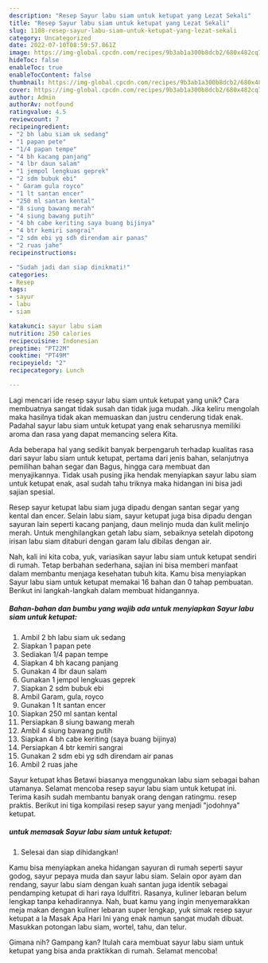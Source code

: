 ```yaml
---
description: "Resep Sayur labu siam untuk ketupat yang Lezat Sekali"
title: "Resep Sayur labu siam untuk ketupat yang Lezat Sekali"
slug: 1108-resep-sayur-labu-siam-untuk-ketupat-yang-lezat-sekali
category: Uncategorized
date: 2022-07-10T08:59:57.861Z
image: https://img-global.cpcdn.com/recipes/9b3ab1a300b8dcb2/680x482cq70/sayur-labu-siam-untuk-ketupat-foto-resep-utama.jpg
hideToc: false
enableToc: true
enableTocContent: false
thumbnail: https://img-global.cpcdn.com/recipes/9b3ab1a300b8dcb2/680x482cq70/sayur-labu-siam-untuk-ketupat-foto-resep-utama.jpg
cover: https://img-global.cpcdn.com/recipes/9b3ab1a300b8dcb2/680x482cq70/sayur-labu-siam-untuk-ketupat-foto-resep-utama.jpg
author: Admin
authorAv: notfound
ratingvalue: 4.5
reviewcount: 7
recipeingredient:
- "2 bh labu siam uk sedang"
- "1 papan pete"
- "1/4 papan tempe"
- "4 bh kacang panjang"
- "4 lbr daun salam"
- "1 jempol lengkuas geprek"
- "2 sdm bubuk ebi"
- " Garam gula royco"
- "1 lt santan encer"
- "250 ml santan kental"
- "8 siung bawang merah"
- "4 siung bawang putih"
- "4 bh cabe keriting saya buang bijinya"
- "4 btr kemiri sangrai"
- "2 sdm ebi yg sdh direndam air panas"
- "2 ruas jahe"
recipeinstructions:

- "Sudah jadi dan siap dinikmati!"
categories:
- Resep
tags:
- sayur
- labu
- siam

katakunci: sayur labu siam 
nutrition: 250 calories
recipecuisine: Indonesian
preptime: "PT22M"
cooktime: "PT49M"
recipeyield: "2"
recipecategory: Lunch

---
```





Lagi mencari ide resep sayur labu siam untuk ketupat yang unik? Cara membuatnya sangat tidak susah dan tidak juga mudah. Jika keliru mengolah maka hasilnya tidak akan memuaskan dan justru cenderung tidak enak. Padahal sayur labu siam untuk ketupat yang enak seharusnya memiliki aroma dan rasa yang dapat memancing selera Kita.





Ada beberapa hal yang sedikit banyak berpengaruh terhadap kualitas rasa dari sayur labu siam untuk ketupat, pertama dari jenis bahan, selanjutnya pemilihan bahan segar dan Bagus, hingga cara membuat dan menyajikannya. Tidak usah pusing jika hendak menyiapkan sayur labu siam untuk ketupat enak,      asal sudah tahu triknya maka hidangan ini bisa jadi sajian spesial.














Resep sayur ketupat labu siam juga dipadu dengan santan segar yang kental dan encer. Selain labu siam, sayur ketupat juga bisa dipadu dengan sayuran lain seperti kacang panjang, daun melinjo muda dan kulit melinjo merah. Untuk menghilangkan getah labu siam, sebaiknya setelah dipotong irisan labu siam ditaburi dengan garam lalu dibilas dengan air.






Nah, kali ini kita coba, yuk, variasikan sayur labu siam untuk ketupat sendiri di rumah. Tetap berbahan sederhana, sajian ini bisa memberi manfaat dalam membantu menjaga kesehatan tubuh kita. Kamu bisa menyiapkan Sayur labu siam untuk ketupat memakai 16 bahan dan 0 tahap pembuatan. Berikut ini langkah-langkah dalam membuat hidangannya.

<!--inarticleads1-->

##### Bahan-bahan dan bumbu yang wajib ada untuk menyiapkan Sayur labu siam untuk ketupat:

1. Ambil 2 bh labu siam uk sedang
1. Siapkan 1 papan pete
1. Sediakan 1/4 papan tempe
1. Siapkan 4 bh kacang panjang
1. Gunakan 4 lbr daun salam
1. Gunakan 1 jempol lengkuas geprek
1. Siapkan 2 sdm bubuk ebi
1. Ambil  Garam, gula, royco
1. Gunakan 1 lt santan encer
1. Siapkan 250 ml santan kental
1. Persiapkan 8 siung bawang merah
1. Ambil 4 siung bawang putih
1. Siapkan 4 bh cabe keriting (saya buang bijinya)
1. Persiapkan 4 btr kemiri sangrai
1. Gunakan 2 sdm ebi yg sdh direndam air panas
1. Ambil 2 ruas jahe


Sayur ketupat khas Betawi biasanya menggunakan labu siam sebagai bahan utamanya. Selamat mencoba resep sayur labu siam untuk ketupat ini. Terima kasih sudah membantu banyak orang dengan ratingmu. resep praktis. Berikut ini tiga kompilasi resep sayur yang menjadi &#34;jodohnya&#34; ketupat. 

<!--inarticleads2-->

#####  untuk memasak Sayur labu siam untuk ketupat:


1. Selesai dan siap dihidangkan!

Kamu bisa menyiapkan aneka hidangan sayuran di rumah seperti sayur godog, sayur pepaya muda dan sayur labu siam. Selain opor ayam dan rendang, sayur labu siam dengan kuah santan juga identik sebagai pendamping ketupat di hari raya Idulfitri. Rasanya, kuliner lebaran belum lengkap tanpa kehadirannya. Nah, buat kamu yang ingin menyemarakkan meja makan dengan kuliner lebaran super lengkap, yuk simak resep sayur ketupat a la Masak Apa Hari Ini yang enak namun sangat mudah dibuat. Masukkan potongan labu siam, wortel, tahu, dan telur. 

Gimana nih? Gampang kan? Itulah cara membuat sayur labu siam untuk ketupat yang bisa anda praktikkan di rumah. Selamat mencoba!
